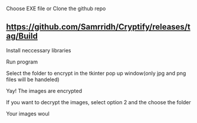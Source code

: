Choose EXE file or Clone the github repo

https://github.com/Samrridh/Cryptify/releases/tag/Build
--------------

Install neccessary libraries

Run program

Select the folder to encrypt in the tkinter pop up window(only jpg and png files will be handeled)

Yay! The images are encrypted

If you want to decrypt the images, select option 2 and the choose the folder

Your images woul
